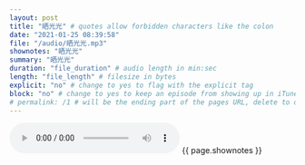 ```yaml
---
layout: post
title: "晒光光" # quotes allow forbidden characters like the colon
date: "2021-01-25 08:39:58"
file: "/audio/晒光光.mp3"
shownotes: "晒光光"
summary: "晒光光"
duration: "file_duration" # audio length in min:sec
length: "file_length" # filesize in bytes
explicit: "no" # change to yes to flag with the explicit tag
block: "no" # change to yes to keep an episode from showing up in iTunes
# permalink: /1 # will be the ending part of the pages URL, delete to default to the title
---
```


<audio controls>
<source src="{{site.url}}{{site.baseurl}}{{ page.file }}" type="audio/x-mp3">
Your browser does not support the audio element.
</audio>
{{ page.shownotes }}
